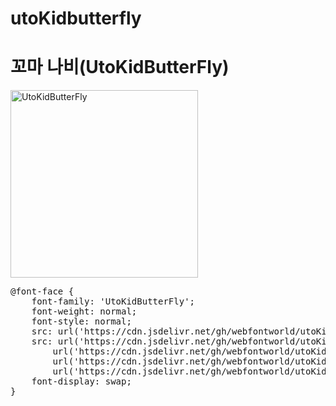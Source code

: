 # utoKidbutterfly

# 꼬마 나비(UtoKidButterFly)

<a href="https://wess.tistory.com" target="_blank">
    <img src="https://webfontworld.github.io/utoKidbutterfly/UtoKidButterFly.jpg" alt="UtoKidButterFly" style="width:300px">
</a>

<pre>
@font-face {
    font-family: 'UtoKidButterFly';
    font-weight: normal;
    font-style: normal;
    src: url('https://cdn.jsdelivr.net/gh/webfontworld/utoKidbutterfly/UtoKidButterFly.eot');
    src: url('https://cdn.jsdelivr.net/gh/webfontworld/utoKidbutterfly/UtoKidButterFly.eot?#iefix') format('embedded-opentype'),
        url('https://cdn.jsdelivr.net/gh/webfontworld/utoKidbutterfly/UtoKidButterFly.woff2') format('woff2'),
        url('https://cdn.jsdelivr.net/gh/webfontworld/utoKidbutterfly/UtoKidButterFly.woff') format('woff'),
        url('https://cdn.jsdelivr.net/gh/webfontworld/utoKidbutterfly/UtUtoKidButterFlyoJejuGamGyul.ttf') format("truetype");
    font-display: swap;
}
</pre>
